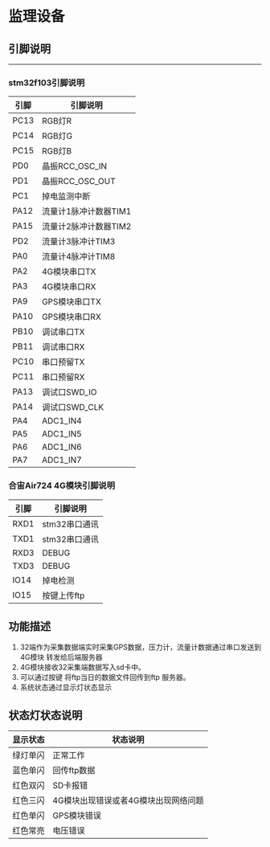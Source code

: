 # 监理设备
## 引脚说明
---
### stm32f103引脚说明
| 引脚        | 引脚说明                                                         |
| ------------ | ------------------------------------------------------------ |
| PC13 |  RGB灯R |
| PC14 | RGB灯G  |
| PC15 | RGB灯B  |
| PD0  | 晶振RCC_OSC_IN  |
| PD1  | 晶振RCC_OSC_OUT  |
| PC1  | 掉电监测中断  |
| PA12 | 流量计1脉冲计数器TIM1  |
| PA15 | 流量计2脉冲计数器TIM2  |
| PD2  | 流量计3脉冲计TIM3  |     
| PA0  | 流量计4脉冲计TIM8  |                               
| PA2  | 4G模块串口TX  |
| PA3  | 4G模块串口RX  |
| PA9  | GPS模块串口TX  |
| PA10 | GPS模块串口RX  |
| PB10 | 调试串口TX  | 
| PB11 | 调试串口RX  |
| PC10 | 串口预留TX  |
| PC11 | 串口预留RX  |
| PA13 | 调试口SWD_IO  |
| PA14 | 调试口SWD_CLK  |
| PA4  | ADC1_IN4  |
| PA5  | ADC1_IN5  |
| PA6  | ADC1_IN6  |
| PA7  | ADC1_IN7  |
### 合宙Air724 4G模块引脚说明
| 引脚        | 引脚说明                                                         |
| ------------ | ------------------------------------------------------------ |
| RXD1 | stm32串口通讯 |
| TXD1 | stm32串口通讯 |
| RXD3 | DEBUG|
| TXD3 | DEBUG |
| IO14 | 掉电检测 |
| IO15 | 按键上传ftp |
## 功能描述
1. 32端作为采集数据端实时采集GPS数据，压力计，流量计数据通过串口发送到4G模块
转发给后端服务器
2. 4G模块接收32采集端数据写入sd卡中。
3. 可以通过按键 将ftp当日的数据文件回传到ftp 服务器。
4. 系统状态通过显示灯状态显示
## 状态灯状态说明
| 显示状态        | 状态说明                                                         |
| ------------ | ------------------------------------------------------------ |
| 绿灯单闪 | 正常工作 |
| 蓝色单闪 | 回传ftp数据 |
| 红色双闪 | SD卡报错 |
| 红色三闪 | 4G模块出现错误或者4G模块出现网络问题 |
| 红色单闪 | GPS模块错误 |
| 红色常亮 | 电压错误  |


 


